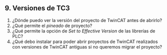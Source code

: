 

## 9. Versiones de TC3 ##
1. ¿Dónde puedo ver la versión del proyecto de TwinCAT antes de abrirlo?
2. ¿Qué permite el *pineado* de proyecto?
3. ¿Qué permite la opción de *Set to Effective Version* de las librerías de PLC?
4. ¿Qué debo instalar para poder abrir proyectos de TwinCAT realizados con versiones de TwinCAT antiguas si no queremos migrar el proyecto?